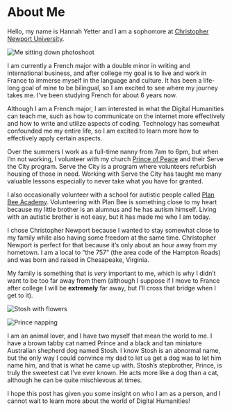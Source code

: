 # About Me

Hello, my name is Hannah Yetter and I am a sophomore at [Christopher Newport University](https://cnu.edu). 

![Me sitting down photoshoot](https://hannahyetter.github.io/HannahYetter/images/hannah_sitting.jpeg)

I am currently a French major with a double minor in writing and international business, and after college my goal is to live and work in France to immerse myself in the language and culture. It has been a life-long goal of mine to be bilingual, so I am excited to see where my journey takes me. I've been studying French for about 6 years now.

Although I am a French major, I am interested in what the Digital Humanities can teach me, such as how to communicate on the internet more effectively and how to write and utilize aspects of coding. Technology has somewhat confounded me my entire life, so I am excited to learn more how to effectively apply certain aspects.

Over the summers I work as a full-time nanny from 7am to 6pm, but when I’m not working, I volunteer with my church [Prince of Peace](https://popparish.org) and their Serve the City program. Serve the City is a program where volunteers refurbish housing of those in need. Working with Serve the City has taught me many valuable lessons especially to never take what you have for granted.

I also occasionally volunteer with a school for autistic people called [Plan Bee Academy](https://www.planbeeacademy.org). Volunteering with Plan Bee is something close to my heart because my little brother is an alumnus and he has autism himself. Living with an autistic brother is not easy, but it has made me who I am today.

I chose Christopher Newport because I wanted to stay somewhat close to my family while also having some freedom at the same time. Christopher Newport is perfect for that because it’s only about an hour away from my hometown. I am a local to “the 757” (the area code of the Hampton Roads) and was born and raised in Chesapeake, Virginia.

My family is something that is _very_ important to me, which is why I didn’t want to be too far away from them (although I suppose if I move to France after college I will be **extremely** far away, but I’ll cross that bridge when I get to it). 

![Stosh with flowers](https://hannahyetter.github.io/HannahYetter/images/stosh_w_flowers_3.jpeg) 

![Prince napping](https://hannahyetter.github.io/HannahYetter/images/prince_napping_2.jpeg)

I am an animal lover, and I have two myself that mean the world to me. I have a brown tabby cat named Prince and a black and tan miniature Australian shepherd dog named Stosh. I know Stosh is an abnormal name, but the only way I could convince my dad to let us get a dog was to let him name him, and that is what he came up with. Stosh’s stepbrother, Prince, is truly the sweetest cat I’ve ever known. He acts more like a dog than a cat, although he can be quite mischievous at times.

I hope this post has given you some insight on who I am as a person, and I cannot wait to learn more about the world of Digital Humanities! 





